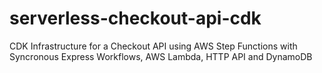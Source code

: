 # serverless-checkout-api-cdk
CDK Infrastructure for a Checkout API using AWS Step Functions with Syncronous Express Workflows, AWS Lambda, HTTP API and DynamoDB
